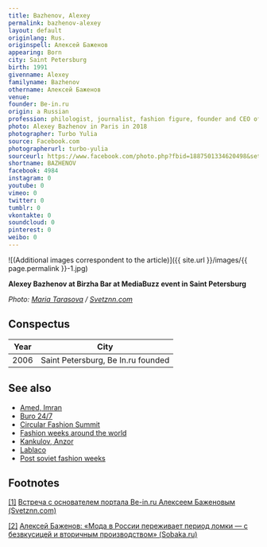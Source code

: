 ```yaml
---
title: Bazhenov, Alexey
permalink: bazhenov-alexey
layout: default
originlang: Rus.
originspell: Алексей Баженов
appearing: Born
city: Saint Petersburg
birth: 1991
givenname: Alexey
familyname: Bazhenov
othername: Алексей Баженов
venue:
founder: Be-in.ru
origin: a Russian
profession: philologist, journalist, fashion figure, founder and CEO of Be-in.ru, Be In Open and Be In Open Film Festival
photo: Alexey Bazhenov in Paris in 2018
photographer: Turbo Yulia
source: Facebook.com
photographerurl: turbo-yulia
sourceurl: https://www.facebook.com/photo.php?fbid=1887501334620498&set=t.100000220400166&type=3&theater
shortname: BAZHENOV
facebook: 4984
instagram: 0
youtube: 0
vimeo: 0
twitter: 0
tumblr: 0
vkontakte: 0
soundcloud: 0
pinterest: 0
weibo: 0
---
```


<!---
To edit top block see
icon "Meta Data"
on right menu
Full edit instructions
indexmod.gq/edit
-->

![(Additional images correspondent to the article)]({{ site.url }}/images/{{ page.permalink }}-1.jpg)

**Alexey Bazhenov at Birzha Bar at MediaBuzz event in Saint Petersburg**

*Photo: [Maria Tarasova](http://svetznn.com/vstrecha-s-osnovatelem-portala-be-in-ru-alekseem-bazhenovym-2/) / [Svetznn.com](http://svetznn.com/vstrecha-s-osnovatelem-portala-be-in-ru-alekseem-bazhenovym-2/)*

## Сonspectus

|Year|City|
|-|-|
|2006|Saint Petersburg, Be In.ru founded|

## See also


+ [Amed, Imran](amed-imran)
+ [Buro 24/7](buro-24-7)
+ [Circular Fashion Summit](circular-fashion-summit)
+ [Fashion weeks around the world](fashion-weeks-around-the-world)
+ [Kankulov, Anzor](kankulov-anzor)
+ [Lablaco](lablaco-website)
+ [Post soviet fashion weeks](post-soviet-fashion-weeks)

## Footnotes

[[1]](#a1) <span id="f1"></span> [Встреча с основателем портала Be-in.ru Алексеем Баженовым (Svetznn.com)](http://svetznn.com/vstrecha-s-osnovatelem-portala-be-in-ru-alekseem-bazhenovym-2/)

[[2]](#a2) <span id="f2"></span> [Алексей Баженов: «Мода в России переживает период ломки — с безвкусицей и вторичным производством» (Sobaka.ru)](http://www.sobaka.ru/fashion/heroes/78811)
